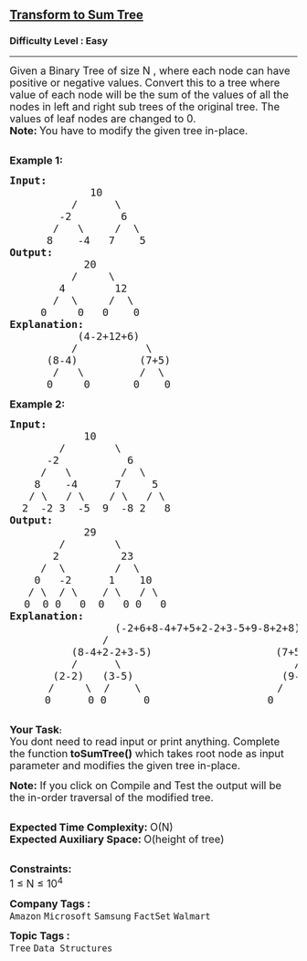 <h2><a href="https://practice.geeksforgeeks.org/problems/d7e0ce338b11f0be36877d9c35cc8dfad6636957/1">Transform to Sum Tree</a></h2><h3>Difficulty Level : Easy</h3><hr><div class="problems_problem_content__Xm_eO"><p><span style="font-size:18px">Given a Binary Tree of size N , where each node can have positive or negative values. Convert this to a tree where value of each node will be the sum of the values of all the nodes in left and right sub trees of the original tree. The values of leaf nodes are changed to 0.<br>
<strong>Note: </strong>You have to modify the given tree in-place.</span></p>

<p><br>
<strong><span style="font-size:18px">Example 1:</span></strong></p>

<pre><span style="font-size:18px"><strong>Input:</strong>
             10
          /      \
        -2        6
       /   \     /  \
      8    -4   7    5</span>
<span style="font-size:18px"><strong>Output:</strong>
            20
          /     \
        4        12
       /  \     /  \
     0     0   0    0</span>
<strong><span style="font-size:18px">Explanation:</span></strong>
<span style="font-size:18px">           (4-2+12+6)
          /           \
      (8-4)          (7+5)
       /   \         /  \
      0     0       0    0</span></pre>

<p><strong><span style="font-size:18px">Example 2:</span></strong></p>

<pre><span style="font-size:18px"><strong>Input:</strong>
            10
        /        \
      -2           6
     /   \        /  \
    8    -4      7     5</span>
    <span style="font-size:18px">/ \   / \    / \   / \
&nbsp; 2  -2 3  -5  9  -8 2   8</span>
<span style="font-size:18px"><strong>Output:</strong>
            29
        /        \
       2          23
     /  \        /  \
    0   -2      1    10
&nbsp;  / \  / \    / \   / \</span>
   <span style="font-size:18px">0  0 0   0  0   0 0   0</span>
<strong><span style="font-size:18px">Explanation:</span></strong>
<span style="font-size:18px">                 (-2+6+8-4+7+5+2-2+3-5+9-8+2+8)
               /                                \
          (8-4+2-2+3-5)                    (7+5+9-8+2+8)
          /      \                            /      \       
       (2-2)   (3-5)                        (9-8)    (2+8)</span>
        <span style="font-size:18px">/     \  /    \                      /     \   /     \</span>
      <span style="font-size:18px"> 0      0 0      0                   0        0 0       0</span></pre>

<p><br>
<span style="font-size:18px"><strong>Your Task</strong></span><strong>:&nbsp; </strong><br>
<span style="font-size:18px">You dont need to read input or print anything. Complete the function<strong> toSumTree()</strong> which takes root node as input parameter and modifies the given tree in-place.</span></p>

<p><span style="font-size:18px"><strong>Note:</strong> If you click on Compile and Test the output will be the in-order traversal of the modified tree.</span></p>

<p><br>
<span style="font-size:18px"><strong>Expected Time Complexity: </strong>O(N)<br>
<strong>Expected Auxiliary Space: </strong>O(height of tree)</span><br>
&nbsp;</p>

<p><span style="font-size:18px"><strong>Constraints:</strong><br>
1 ≤ N&nbsp;≤ 10<sup>4</sup></span></p>
</div><p><span style=font-size:18px><strong>Company Tags : </strong><br><code>Amazon</code>&nbsp;<code>Microsoft</code>&nbsp;<code>Samsung</code>&nbsp;<code>FactSet</code>&nbsp;<code>Walmart</code>&nbsp;<br><p><span style=font-size:18px><strong>Topic Tags : </strong><br><code>Tree</code>&nbsp;<code>Data Structures</code>&nbsp;